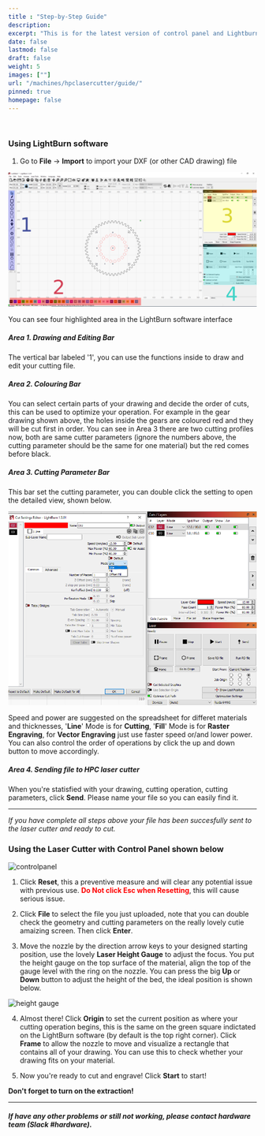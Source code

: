 ```yaml
---
title : "Step-by-Step Guide"
description: 
excerpt: "This is for the latest version of control panel and Lightburn software"
date: false
lastmod: false
draft: false
weight: 5
images: [""]
url: "/machines/hpclasercutter/guide/"
pinned: true
homepage: false
---
```

<br>

### Using LightBurn software
<!-- Hello world! :DDD-->
1. Go to **File** -> **Import** to import your DXF (or other CAD drawing) file

![lightburn](lightburn.png)

You can see four highlighted area in the LightBurn software interface

##### Area 1. Drawing and Editing Bar
The vertical bar labeled '1', you can use the functions inside to draw and edit your cutting file.

##### Area 2. Colouring Bar
You can select certain parts of your drawing and decide the order of cuts, this can be used to optimize your operation. For example in the gear drawing shown above, the holes inside the gears are coloured red and they will be cut first in order. You can see in Area 3 there are two cutting profiles now, both are same cutter parameters (ignore the numbers above, the cutting parameter should be the same for one material) but the red comes before black.

##### Area 3. Cutting Parameter Bar
This bar set the cutting parameter, you can double click the setting to open the detailed view, shown below.

![cutting parameter](cutparam.png)

Speed and power are suggested on the spreadsheet for differet materials and thicknesses, '**Line**' Mode is for **Cutting**, '**Fill**' Mode is for **Raster Engraving**, for **Vector Engraving** just use faster speed or/and lower power. You can also control the order of operations by click the up and down button to move accordingly.

##### Area 4. Sending file to HPC laser cutter
When you're statisfied with your drawing, cutting operation, cutting parameters, click **Send**. Please name your file so you can easily find it.

---

*If you have complete all steps above your file has been succesfully sent to the laser cutter and ready to cut.*


### Using the Laser Cutter with Control Panel shown below


![controlpanel](controlpannel.png)


1. Click **Reset**, this a preventive measure and will clear any potential issue with previous use. **<span style="color:red">Do Not click Esc when Resetting</span>**, this will cause serious issue.

2. Click **File** to select the file you just uploaded, note that you can double check the geometry and cutting parameters on the really lovely cutie amaizing screen. Then click **Enter**.

3. Move the nozzle by the direction arrow keys to your designed starting position, use the lovely **Laser Height Gauge** to adjust the focus. You put the height gauge on the top surface of the material, align the top of the gauge level with the ring on the nozzle. You can press the big **Up** or **Down** button to adjust the height of the bed, the ideal position is shown below.

![height gauge](heightgauge.png)

4. Almost there! Click **Origin** to set the current position as where your cutting operation begins, this is the same on the green square indictated on the LightBurn software (by default is the top right corner). Click **Frame** to allow the nozzle to move and visualize a rectangle that contains all of your drawing. You can use this to check whether your drawing fits on your material.

5. Now you're ready to cut and engrave! Click **Start** to start!

**Don't forget to turn on the extraction!**
<br>








---

##### If have any other problems or still not working, please contact hardware team (Slack #hardware).
